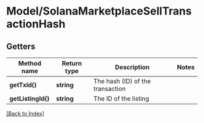 # Model/SolanaMarketplaceSellTransactionHash

## Getters

Method name | Return type | Description | Notes
------------ | ------------- | ------------- | -------------
**getTxId()** | **string** | The hash (ID) of the transaction |
**getListingId()** | **string** | The ID of the listing |

[[Back to Index]](../index.md)
